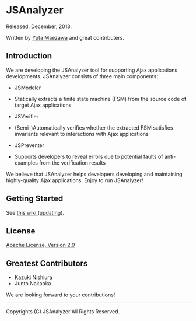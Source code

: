 JSAnalyzer
==========
Released: December, 2013.

Written by [Yuta Maezawa](mailto:maezawa@nii.ac.jp) and great contributers.

Introduction
----------
We are developing the JSAnalyzer tool for supporting Ajax applications developments.
JSAnalyzer consists of three main components:

* JSModeler
 - Statically extracts a finite state machine (FSM) from the source code of target Ajax applications
* JSVerifier
 - (Semi-)Automatically verifies whether the extracted FSM satisfies invariants relevant to interactions with Ajax applications
* JSPreventer
 - Supports developers to reveal errors due to potential faults of anti-examples from the verification results
 
We believe that JSAnalyzer helps developers developing and maintaining highly-quality Ajax applications.
Enjoy to run JSAnalyzer!

Getting Started
----------
See [this wiki (updating)](https://github.com/mzw/JSAnalyzer/wiki).

License
----------
[Apache License, Version 2.0](https://github.com/mzw/JSAnalyzer/blob/master/LICENSE)

Greatest Contributors
----------
* Kazuki Nishiura
* Junto Nakaoka

We are looking forward to your contributions!

___
Copyrights (C) JSAnalyzer All Rights Reserved.

